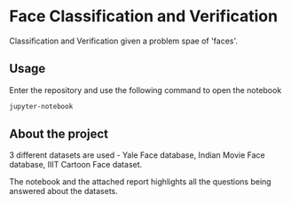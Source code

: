 # Face Classification and Verification

Classification and Verification given a problem spae of 'faces'.

## Usage

Enter the repository and use the following command to open the notebook

```bash
jupyter-notebook
```

## About the project
3 different datasets are used - Yale Face database, Indian Movie Face database, IIIT Cartoon Face dataset.

The notebook and the attached report highlights all the questions being answered about the datasets.
